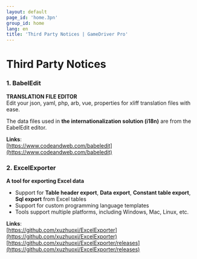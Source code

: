 ```yaml
---
layout: default
page_id: 'home.3pn'
group_id: home
lang: en
title: 'Third Party Notices | GameDriver Pro'
---
```

# Third Party Notices

###  1. BabelEdit
**TRANSLATION FILE EDITOR**  
Edit your json, yaml, php, arb, vue, properties for xliff translation files with ease.  

The data files used in **the internationalization solution (i18n)** are from the EabelEdit editor.  

**Links**:  
[https://www.codeandweb.com/babeledit](https://www.codeandweb.com/babeledit)  

###  2. ExcelExporter
**A tool for exporting Excel data**  
+ Support for **Table header export**, **Data export**, **Constant table export**, **Sql export** from Excel tables
+ Support for custom programming language templates
+ Tools support multiple platforms, including Windows, Mac, Linux, etc.

**Links**:  
[https://github.com/xuzhuoxi/ExcelExporter](https://github.com/xuzhuoxi/ExcelExporter)  
[https://github.com/xuzhuoxi/ExcelExporter/releases](https://github.com/xuzhuoxi/ExcelExporter/releases)  